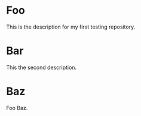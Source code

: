 # Foo
This is the description for my first testing repository.

# Bar
This the second description.

# Baz
Foo Baz.